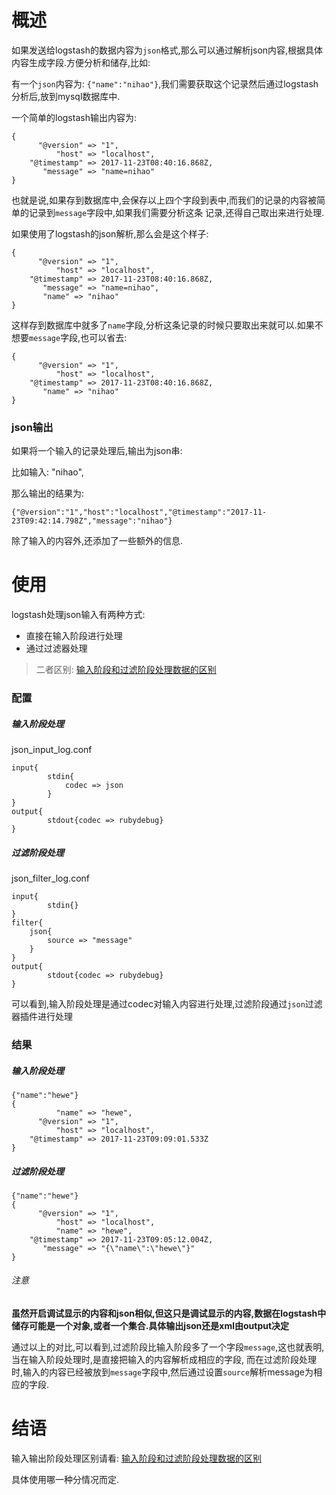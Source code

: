 # 概述
如果发送给logstash的数据内容为`json`格式,那么可以通过解析json内容,根据具体内容生成字段.方便分析和储存,比如:

有一个`json`内容为: ```{"name":"nihao"}```,我们需要获取这个记录然后通过logstash分析后,放到mysql数据库中.

一个简单的logstash输出内容为:
``` 
{
      "@version" => "1",
          "host" => "localhost",
    "@timestamp" => 2017-11-23T08:40:16.868Z,
       "message" => "name=nihao"
}
```
也就是说,如果存到数据库中,会保存以上四个字段到表中,而我们的记录的内容被简单的记录到`message`字段中,如果我们需要分析这条
记录,还得自己取出来进行处理.

如果使用了logstash的json解析,那么会是这个样子:
``` 
{
      "@version" => "1",
          "host" => "localhost",
    "@timestamp" => 2017-11-23T08:40:16.868Z,
       "message" => "name=nihao",
       "name" => "nihao"
}
```
这样存到数据库中就多了`name`字段,分析这条记录的时候只要取出来就可以.如果不想要`message`字段,也可以省去:
``` 
{
      "@version" => "1",
          "host" => "localhost",
    "@timestamp" => 2017-11-23T08:40:16.868Z,
       "name" => "nihao"
}
```

### json输出
如果将一个输入的记录处理后,输出为json串: 

比如输入: "nihao",

那么输出的结果为:
``` 
{"@version":"1","host":"localhost","@timestamp":"2017-11-23T09:42:14.798Z","message":"nihao"}
```
除了输入的内容外,还添加了一些额外的信息.

# 使用
logstash处理json输入有两种方式:
* 直接在输入阶段进行处理
* 通过过滤器处理

> 二者区别: [输入阶段和过滤阶段处理数据的区别](logstash使用之输入阶段和过滤阶段处理数据的区别.md)

### 配置
##### 输入阶段处理
json_input_log.conf
``` 
input{
        stdin{
            codec => json
        }
}
output{
        stdout{codec => rubydebug}
}
```
##### 过滤阶段处理
json_filter_log.conf
``` 
input{
        stdin{}
}
filter{
    json{
        source => "message"
    }
}
output{
        stdout{codec => rubydebug}
}
```
可以看到,输入阶段处理是通过codec对输入内容进行处理,过滤阶段通过`json`过滤器插件进行处理
### 结果
##### 输入阶段处理
``` 
{"name":"hewe"}
{
          "name" => "hewe",
      "@version" => "1",
          "host" => "localhost",
    "@timestamp" => 2017-11-23T09:09:01.533Z
}
```
##### 过滤阶段处理
``` 
{"name":"hewe"}
{
      "@version" => "1",
          "host" => "localhost",
          "name" => "hewe",
    "@timestamp" => 2017-11-23T09:05:12.004Z,
       "message" => "{\"name\":\"hewe\"}"
}
```
###### 注意
**虽然开启调试显示的内容和json相似,但这只是调试显示的内容,数据在logstash中储存可能是一个对象,或者一个集合.具体输出json还是xml由output决定**

通过以上的对比,可以看到,过滤阶段比输入阶段多了一个字段`message`,这也就表明,当在输入阶段处理时,是直接把输入的内容解析成相应的字段,
而在过滤阶段处理时,输入的内容已经被放到`message`字段中,然后通过设置`source`解析message为相应的字段.

# 结语
输入输出阶段处理区别请看: [输入阶段和过滤阶段处理数据的区别](logstash使用之输入阶段和过滤阶段处理数据的区别.md)

具体使用哪一种分情况而定.
